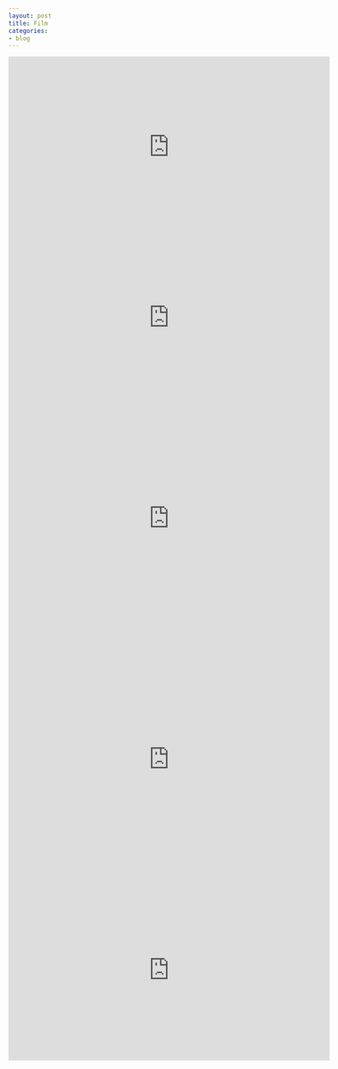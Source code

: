 ```yaml
---
layout: post
title: Film
categories:
- blog
---
```


<iframe src="http://player.vimeo.com/video/53991791?title=0&amp;byline=0&amp;portrait=0&amp;badge=0" width="640" height="360" frameborder="0" webkitAllowFullScreen mozallowfullscreen allowFullScreen></iframe>

<iframe src="http://player.vimeo.com/video/53021947?title=0&amp;byline=0&amp;portrait=0&amp;badge=0" width="640" height="320" frameborder="0" webkitAllowFullScreen mozallowfullscreen allowFullScreen></iframe>

<iframe src="http://player.vimeo.com/video/53026392?title=0&amp;byline=0&amp;portrait=0&amp;badge=0" width="640" height="480" frameborder="0" webkitAllowFullScreen mozallowfullscreen allowFullScreen></iframe>

<iframe src="http://player.vimeo.com/video/51634789?title=0&amp;byline=0&amp;portrait=0&amp;badge=0" width="640" height="480" frameborder="0" webkitAllowFullScreen mozallowfullscreen allowFullScreen></iframe>

<iframe src="http://player.vimeo.com/video/53993679?title=0&amp;byline=0&amp;portrait=0&amp;badge=0" width="640" height="360" frameborder="0" webkitAllowFullScreen mozallowfullscreen allowFullScreen></iframe>
